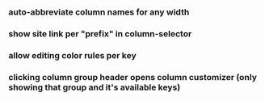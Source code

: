 ### auto-abbreviate column names for any width

### show site link per "prefix" in column-selector

### allow editing color rules per key

### clicking column group header opens column customizer (only showing that group and it's available keys)
